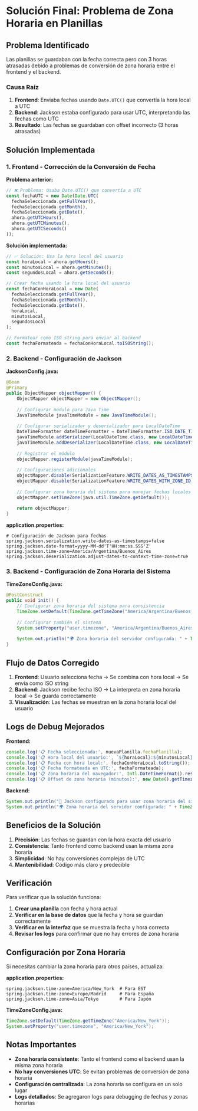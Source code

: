 # Solución Final: Problema de Zona Horaria en Planillas

## Problema Identificado

Las planillas se guardaban con la fecha correcta pero con 3 horas atrasadas debido a problemas de conversión de zona horaria entre el frontend y el backend.

### Causa Raíz

1. **Frontend**: Enviaba fechas usando `Date.UTC()` que convertía la hora local a UTC
2. **Backend**: Jackson estaba configurado para usar UTC, interpretando las fechas como UTC
3. **Resultado**: Las fechas se guardaban con offset incorrecto (3 horas atrasadas)

## Solución Implementada

### 1. Frontend - Corrección de la Conversión de Fecha

**Problema anterior:**
```javascript
// ❌ Problema: Usaba Date.UTC() que convertía a UTC
const fechaUTC = new Date(Date.UTC(
  fechaSeleccionada.getFullYear(),
  fechaSeleccionada.getMonth(),
  fechaSeleccionada.getDate(),
  ahora.getUTCHours(),
  ahora.getUTCMinutes(),
  ahora.getUTCSeconds()
));
```

**Solución implementada:**
```javascript
// ✅ Solución: Usa la hora local del usuario
const horaLocal = ahora.getHours();
const minutosLocal = ahora.getMinutes();
const segundosLocal = ahora.getSeconds();

// Crear fecha usando la hora local del usuario
const fechaConHoraLocal = new Date(
  fechaSeleccionada.getFullYear(),
  fechaSeleccionada.getMonth(),
  fechaSeleccionada.getDate(),
  horaLocal,
  minutosLocal,
  segundosLocal
);

// Formatear como ISO string para enviar al backend
const fechaFormateada = fechaConHoraLocal.toISOString();
```

### 2. Backend - Configuración de Jackson

**JacksonConfig.java:**
```java
@Bean
@Primary
public ObjectMapper objectMapper() {
    ObjectMapper objectMapper = new ObjectMapper();
    
    // Configurar módulo para Java Time
    JavaTimeModule javaTimeModule = new JavaTimeModule();
    
    // Configurar serializador y deserializador para LocalDateTime
    DateTimeFormatter dateTimeFormatter = DateTimeFormatter.ISO_DATE_TIME;
    javaTimeModule.addSerializer(LocalDateTime.class, new LocalDateTimeSerializer(dateTimeFormatter));
    javaTimeModule.addDeserializer(LocalDateTime.class, new LocalDateTimeDeserializer(dateTimeFormatter));
    
    // Registrar el módulo
    objectMapper.registerModule(javaTimeModule);
    
    // Configuraciones adicionales
    objectMapper.disable(SerializationFeature.WRITE_DATES_AS_TIMESTAMPS);
    objectMapper.disable(SerializationFeature.WRITE_DATES_WITH_ZONE_ID);
    
    // Configurar zona horaria del sistema para manejar fechas locales correctamente
    objectMapper.setTimeZone(java.util.TimeZone.getDefault());
    
    return objectMapper;
}
```

**application.properties:**
```properties
# Configuración de Jackson para fechas
spring.jackson.serialization.write-dates-as-timestamps=false
spring.jackson.date-format=yyyy-MM-dd'T'HH:mm:ss.SSS'Z'
spring.jackson.time-zone=America/Argentina/Buenos_Aires
spring.jackson.deserialization.adjust-dates-to-context-time-zone=true
```

### 3. Backend - Configuración de Zona Horaria del Sistema

**TimeZoneConfig.java:**
```java
@PostConstruct
public void init() {
    // Configurar zona horaria del sistema para consistencia
    TimeZone.setDefault(TimeZone.getTimeZone("America/Argentina/Buenos_Aires"));
    
    // Configurar también el sistema
    System.setProperty("user.timezone", "America/Argentina/Buenos_Aires");
    
    System.out.println("🌍 Zona horaria del servidor configurada: " + TimeZone.getDefault().getID());
}
```

## Flujo de Datos Corregido

1. **Frontend**: Usuario selecciona fecha → Se combina con hora local → Se envía como ISO string
2. **Backend**: Jackson recibe fecha ISO → La interpreta en zona horaria local → Se guarda correctamente
3. **Visualización**: Las fechas se muestran en la zona horaria local del usuario

## Logs de Debug Mejorados

**Frontend:**
```javascript
console.log('📋 Fecha seleccionada:', nuevaPlanilla.fechaPlanilla);
console.log('📋 Hora local del usuario:', `${horaLocal}:${minutosLocal}:${segundosLocal}`);
console.log('📋 Fecha con hora local:', fechaConHoraLocal.toString());
console.log('📋 Fecha formateada en UTC:', fechaFormateada);
console.log('📋 Zona horaria del navegador:', Intl.DateTimeFormat().resolvedOptions().timeZone);
console.log('📋 Offset de zona horaria (minutos):', new Date().getTimezoneOffset());
```

**Backend:**
```java
System.out.println("🔧 Jackson configurado para usar zona horaria del sistema: " + java.util.TimeZone.getDefault().getID());
System.out.println("🌍 Zona horaria del servidor configurada: " + TimeZone.getDefault().getID());
```

## Beneficios de la Solución

1. **Precisión**: Las fechas se guardan con la hora exacta del usuario
2. **Consistencia**: Tanto frontend como backend usan la misma zona horaria
3. **Simplicidad**: No hay conversiones complejas de UTC
4. **Mantenibilidad**: Código más claro y predecible

## Verificación

Para verificar que la solución funciona:

1. **Crear una planilla** con fecha y hora actual
2. **Verificar en la base de datos** que la fecha y hora se guardan correctamente
3. **Verificar en la interfaz** que se muestra la fecha y hora correcta
4. **Revisar los logs** para confirmar que no hay errores de zona horaria

## Configuración por Zona Horaria

Si necesitas cambiar la zona horaria para otros países, actualiza:

**application.properties:**
```properties
spring.jackson.time-zone=America/New_York  # Para EST
spring.jackson.time-zone=Europe/Madrid     # Para España
spring.jackson.time-zone=Asia/Tokyo        # Para Japón
```

**TimeZoneConfig.java:**
```java
TimeZone.setDefault(TimeZone.getTimeZone("America/New_York"));
System.setProperty("user.timezone", "America/New_York");
```

## Notas Importantes

- **Zona horaria consistente**: Tanto el frontend como el backend usan la misma zona horaria
- **No hay conversiones UTC**: Se evitan problemas de conversión de zona horaria
- **Configuración centralizada**: La zona horaria se configura en un solo lugar
- **Logs detallados**: Se agregaron logs para debugging de fechas y zonas horarias






